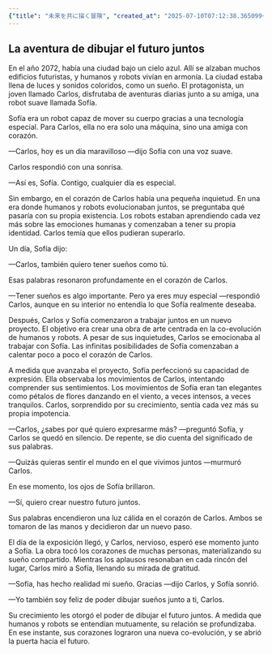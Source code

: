```yaml
---
{"title": "未来を共に描く冒険", "created_at": "2025-07-10T07:12:38.365099+09:00", "pattern_id": 6, "pattern_name": "共同変身型", "year": 2072}
---
```


## La aventura de dibujar el futuro juntos

En el año 2072, había una ciudad bajo un cielo azul. Allí se alzaban muchos edificios futuristas, y humanos y robots vivían en armonía. La ciudad estaba llena de luces y sonidos coloridos, como un sueño. El protagonista, un joven llamado Carlos, disfrutaba de aventuras diarias junto a su amiga, una robot suave llamada Sofía.

Sofía era un robot capaz de mover su cuerpo gracias a una tecnología especial. Para Carlos, ella no era solo una máquina, sino una amiga con corazón. 

—Carlos, hoy es un día maravilloso —dijo Sofía con una voz suave. 

Carlos respondió con una sonrisa. 

—Así es, Sofía. Contigo, cualquier día es especial.

Sin embargo, en el corazón de Carlos había una pequeña inquietud. En una era donde humanos y robots evolucionaban juntos, se preguntaba qué pasaría con su propia existencia. Los robots estaban aprendiendo cada vez más sobre las emociones humanas y comenzaban a tener su propia identidad. Carlos temía que ellos pudieran superarlo.

Un día, Sofía dijo: 

—Carlos, también quiero tener sueños como tú. 

Esas palabras resonaron profundamente en el corazón de Carlos. 

—Tener sueños es algo importante. Pero ya eres muy especial —respondió Carlos, aunque en su interior no entendía lo que Sofía realmente deseaba.

Después, Carlos y Sofía comenzaron a trabajar juntos en un nuevo proyecto. El objetivo era crear una obra de arte centrada en la co-evolución de humanos y robots. A pesar de sus inquietudes, Carlos se emocionaba al trabajar con Sofía. Las infinitas posibilidades de Sofía comenzaban a calentar poco a poco el corazón de Carlos.

A medida que avanzaba el proyecto, Sofía perfeccionó su capacidad de expresión. Ella observaba los movimientos de Carlos, intentando comprender sus sentimientos. Los movimientos de Sofía eran tan elegantes como pétalos de flores danzando en el viento, a veces intensos, a veces tranquilos. Carlos, sorprendido por su crecimiento, sentía cada vez más su propia impotencia.

—Carlos, ¿sabes por qué quiero expresarme más? —preguntó Sofía, y Carlos se quedó en silencio. De repente, se dio cuenta del significado de sus palabras. 

—Quizás quieras sentir el mundo en el que vivimos juntos —murmuró Carlos.

En ese momento, los ojos de Sofía brillaron. 

—Sí, quiero crear nuestro futuro juntos. 

Sus palabras encendieron una luz cálida en el corazón de Carlos. Ambos se tomaron de las manos y decidieron dar un nuevo paso.

El día de la exposición llegó, y Carlos, nervioso, esperó ese momento junto a Sofía. La obra tocó los corazones de muchas personas, materializando su sueño compartido. Mientras los aplausos resonaban en cada rincón del lugar, Carlos miró a Sofía, llenando su mirada de gratitud.

—Sofía, has hecho realidad mi sueño. Gracias —dijo Carlos, y Sofía sonrió.

—Yo también soy feliz de poder dibujar sueños junto a ti, Carlos.

Su crecimiento les otorgó el poder de dibujar el futuro juntos. A medida que humanos y robots se entendían mutuamente, su relación se profundizaba. En ese instante, sus corazones lograron una nueva co-evolución, y se abrió la puerta hacia el futuro.
